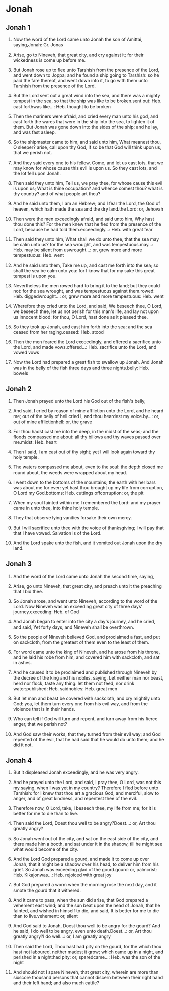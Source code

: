 # Jonah

## Jonah 1

1. Now the word of the Lord came unto Jonah the son of Amittai, saying,Jonah: Gr. Jonas

2. Arise, go to Nineveh, that great city, and cry against it; for their wickedness is come up before me.

3. But Jonah rose up to flee unto Tarshish from the presence of the Lord, and went down to Joppa; and he found a ship going to Tarshish: so he paid the fare thereof, and went down into it, to go with them unto Tarshish from the presence of the Lord.

4. But the Lord sent out a great wind into the sea, and there was a mighty tempest in the sea, so that the ship was like to be broken.sent out: Heb. cast forthwas like…: Heb. thought to be broken

5. Then the mariners were afraid, and cried every man unto his god, and cast forth the wares that were in the ship into the sea, to lighten it of them. But Jonah was gone down into the sides of the ship; and he lay, and was fast asleep.

6. So the shipmaster came to him, and said unto him, What meanest thou, O sleeper? arise, call upon thy God, if so be that God will think upon us, that we perish not.

7. And they said every one to his fellow, Come, and let us cast lots, that we may know for whose cause this evil is upon us. So they cast lots, and the lot fell upon Jonah.

8. Then said they unto him, Tell us, we pray thee, for whose cause this evil is upon us; What is thine occupation? and whence comest thou? what is thy country? and of what people art thou?

9. And he said unto them, I am an Hebrew; and I fear the Lord, the God of heaven, which hath made the sea and the dry land.the Lord: or, Jehovah

10. Then were the men exceedingly afraid, and said unto him, Why hast thou done this? For the men knew that he fled from the presence of the Lord, because he had told them.exceedingly…: Heb. with great fear

11. Then said they unto him, What shall we do unto thee, that the sea may be calm unto us? for the sea wrought, and was tempestuous.may…: Heb. may be silent from uswrought…: or, grew more and more tempestuous: Heb. went

12. And he said unto them, Take me up, and cast me forth into the sea; so shall the sea be calm unto you: for I know that for my sake this great tempest is upon you.

13. Nevertheless the men rowed hard to bring it to the land; but they could not: for the sea wrought, and was tempestuous against them.rowed: Heb. diggedwrought…: or, grew more and more tempestuous: Heb. went

14. Wherefore they cried unto the Lord, and said, We beseech thee, O Lord, we beseech thee, let us not perish for this man's life, and lay not upon us innocent blood: for thou, O Lord, hast done as it pleased thee.

15. So they took up Jonah, and cast him forth into the sea: and the sea ceased from her raging.ceased: Heb. stood

16. Then the men feared the Lord exceedingly, and offered a sacrifice unto the Lord, and made vows.offered…: Heb. sacrifice unto the Lord, and vowed vows

17. Now the Lord had prepared a great fish to swallow up Jonah. And Jonah was in the belly of the fish three days and three nights.belly: Heb. bowels 

## Jonah 2

1. Then Jonah prayed unto the Lord his God out of the fish's belly,

2. And said, I cried by reason of mine affliction unto the Lord, and he heard me; out of the belly of hell cried I, and thou heardest my voice.by…: or, out of mine afflictionhell: or, the grave

3. For thou hadst cast me into the deep, in the midst of the seas; and the floods compassed me about: all thy billows and thy waves passed over me.midst: Heb. heart

4. Then I said, I am cast out of thy sight; yet I will look again toward thy holy temple.

5. The waters compassed me about, even to the soul: the depth closed me round about, the weeds were wrapped about my head.

6. I went down to the bottoms of the mountains; the earth with her bars was about me for ever: yet hast thou brought up my life from corruption, O Lord my God.bottoms: Heb. cuttings offcorruption: or, the pit

7. When my soul fainted within me I remembered the Lord: and my prayer came in unto thee, into thine holy temple.

8. They that observe lying vanities forsake their own mercy.

9. But I will sacrifice unto thee with the voice of thanksgiving; I will pay that that I have vowed. Salvation is of the Lord.

10. And the Lord spake unto the fish, and it vomited out Jonah upon the dry land. 

## Jonah 3

1. And the word of the Lord came unto Jonah the second time, saying,

2. Arise, go unto Nineveh, that great city, and preach unto it the preaching that I bid thee.

3. So Jonah arose, and went unto Nineveh, according to the word of the Lord. Now Nineveh was an exceeding great city of three days' journey.exceeding: Heb. of God

4. And Jonah began to enter into the city a day's journey, and he cried, and said, Yet forty days, and Nineveh shall be overthrown.

5. So the people of Nineveh believed God, and proclaimed a fast, and put on sackcloth, from the greatest of them even to the least of them.

6. For word came unto the king of Nineveh, and he arose from his throne, and he laid his robe from him, and covered him with sackcloth, and sat in ashes.

7. And he caused it to be proclaimed and published through Nineveh by the decree of the king and his nobles, saying, Let neither man nor beast, herd nor flock, taste any thing: let them not feed, nor drink water:published: Heb. saidnobles: Heb. great men

8. But let man and beast be covered with sackcloth, and cry mightily unto God: yea, let them turn every one from his evil way, and from the violence that is in their hands.

9. Who can tell if God will turn and repent, and turn away from his fierce anger, that we perish not?

10. And God saw their works, that they turned from their evil way; and God repented of the evil, that he had said that he would do unto them; and he did it not. 

## Jonah 4

1. But it displeased Jonah exceedingly, and he was very angry.

2. And he prayed unto the Lord, and said, I pray thee, O Lord, was not this my saying, when I was yet in my country? Therefore I fled before unto Tarshish: for I knew that thou art a gracious God, and merciful, slow to anger, and of great kindness, and repentest thee of the evil.

3. Therefore now, O Lord, take, I beseech thee, my life from me; for it is better for me to die than to live.

4. Then said the Lord, Doest thou well to be angry?Doest…: or, Art thou greatly angry?

5. So Jonah went out of the city, and sat on the east side of the city, and there made him a booth, and sat under it in the shadow, till he might see what would become of the city.

6. And the Lord God prepared a gourd, and made it to come up over Jonah, that it might be a shadow over his head, to deliver him from his grief. So Jonah was exceeding glad of the gourd.gourd: or, palmcrist: Heb. Kikajonwas…: Heb. rejoiced with great joy

7. But God prepared a worm when the morning rose the next day, and it smote the gourd that it withered.

8. And it came to pass, when the sun did arise, that God prepared a vehement east wind; and the sun beat upon the head of Jonah, that he fainted, and wished in himself to die, and said, It is better for me to die than to live.vehement: or, silent

9. And God said to Jonah, Doest thou well to be angry for the gourd? And he said, I do well to be angry, even unto death.Doest…: or, Art thou greatly angry?I do well…: or, I am greatly angry

10. Then said the Lord, Thou hast had pity on the gourd, for the which thou hast not laboured, neither madest it grow; which came up in a night, and perished in a night:had pity: or, sparedcame…: Heb. was the son of the night

11. And should not I spare Nineveh, that great city, wherein are more than sixscore thousand persons that cannot discern between their right hand and their left hand; and also much cattle?  